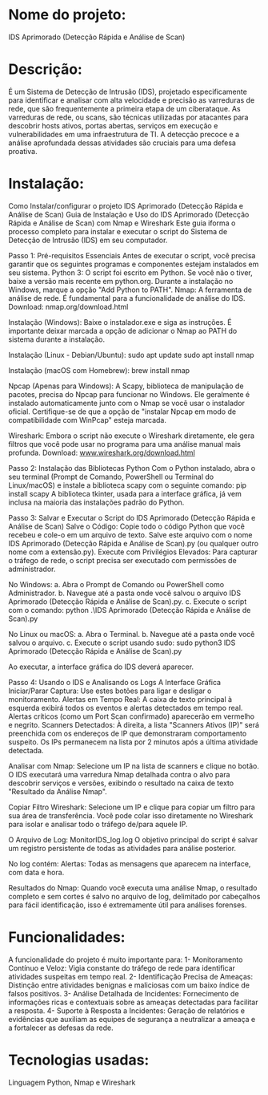 # Nome do projeto:
IDS Aprimorado (Detecção Rápida e Análise de Scan)

# Descrição:
É um Sistema de Detecção de Intrusão (IDS), projetado especificamente para identificar e analisar com alta velocidade e precisão as varreduras de rede, que são frequentemente a primeira etapa de um ciberataque.
As varreduras de rede, ou scans, são técnicas utilizadas por atacantes para descobrir hosts ativos, portas abertas, serviços em execução e vulnerabilidades em uma infraestrutura de TI. A detecção precoce e a análise aprofundada dessas atividades são cruciais para uma defesa proativa.

# Instalação:
Como Instalar/configurar o projeto IDS Aprimorado (Detecção Rápida e Análise de Scan)
Guia de Instalação e Uso do IDS Aprimorado (Detecção Rápida e Análise de Scan) com Nmap e Wireshark
Este guia iforma o processo completo para instalar e executar o script do Sistema de Detecção de Intrusão (IDS) em seu computador.

Passo 1: Pré-requisitos Essenciais
Antes de executar o script, você precisa garantir que os seguintes programas e componentes estejam instalados em seu sistema.
Python 3: O script foi escrito em Python. Se você não o tiver, baixe a versão mais recente em python.org.
Durante a instalação no Windows, marque a opção "Add Python to PATH".
Nmap: A ferramenta de análise de rede. É fundamental para a funcionalidade de análise do IDS.
Download: nmap.org/download.html

Instalação (Windows): Baixe o instalador.exe e siga as instruções.
É importante deixar marcada a opção de adicionar o Nmap ao PATH do sistema durante a instalação.

Instalação (Linux - Debian/Ubuntu):
sudo apt update
sudo apt install nmap

Instalação (macOS com Homebrew):
brew install nmap

Npcap (Apenas para Windows): A Scapy, biblioteca de manipulação de pacotes, precisa do Npcap para funcionar no Windows. Ele geralmente é instalado automaticamente junto com o Nmap se você usar o instalador oficial. Certifique-se de que a opção de "instalar Npcap em modo de compatibilidade com WinPcap" esteja marcada.

Wireshark: Embora o script não execute o Wireshark diretamente, ele gera filtros que você pode usar no programa para uma análise manual mais profunda.
Download: www.wireshark.org/download.html

Passo 2: Instalação das Bibliotecas Python
Com o Python instalado, abra o seu terminal (Prompt de Comando, PowerShell ou Terminal do Linux/macOS) e instale a biblioteca scapy com o seguinte comando:
pip install scapy
A biblioteca tkinter, usada para a interface gráfica, já vem inclusa na maioria das instalações padrão do Python.

Passo 3: Salvar e Executar o Script do IDS Aprimorado (Detecção Rápida e Análise de Scan)
Salve o Código: Copie todo o código Python que você recebeu e cole-o em um arquivo de texto. Salve este arquivo com o nome IDS Aprimorado (Detecção Rápida e Análise de Scan).py (ou qualquer outro nome com a extensão.py).
Execute com Privilégios Elevados: Para capturar o tráfego de rede, o script precisa ser executado com permissões de administrador.

No Windows:
a. Abra o Prompt de Comando ou PowerShell como Administrador.
b. Navegue até a pasta onde você salvou o arquivo IDS Aprimorado (Detecção Rápida e Análise de Scan).py.
c. Execute o script com o comando:
python .\IDS Aprimorado (Detecção Rápida e Análise de Scan).py

No Linux ou macOS:
a. Abra o Terminal.
b. Navegue até a pasta onde você salvou o arquivo.
c. Execute o script usando sudo:
sudo python3 IDS Aprimorado (Detecção Rápida e Análise de Scan).py

Ao executar, a interface gráfica do IDS deverá aparecer.

Passo 4: Usando o IDS e Analisando os Logs
A Interface Gráfica
Iniciar/Parar Captura: Use estes botões para ligar e desligar o monitoramento.
Alertas em Tempo Real: A caixa de texto principal à esquerda exibirá todos os eventos e alertas detectados em tempo real. Alertas críticos (como um Port Scan confirmado) aparecerão em vermelho e negrito.
Scanners Detectados: À direita, a lista "Scanners Ativos (IP)" será preenchida com os endereços de IP que demonstraram comportamento suspeito. Os IPs permanecem na lista por 2 minutos após a última atividade detectada.

Analisar com Nmap: Selecione um IP na lista de scanners e clique no botão. O IDS executará uma varredura Nmap detalhada contra o alvo para descobrir serviços e versões, exibindo o resultado na caixa de texto "Resultado da Análise Nmap".

Copiar Filtro Wireshark: Selecione um IP e clique para copiar um filtro para sua área de transferência. Você pode colar isso diretamente no Wireshark para isolar e analisar todo o tráfego de/para aquele IP.

O Arquivo de Log: MonitorIDS_log.log
O objetivo principal do script é salvar um registro persistente de todas as atividades para análise posterior.

No log contém:
Alertas: Todas as mensagens que aparecem na interface, com data e hora.

Resultados do Nmap: Quando você executa uma análise Nmap, o resultado completo e sem cortes é salvo no arquivo de log, delimitado por cabeçalhos para fácil identificação, isso é extremamente útil para análises forenses.

# Funcionalidades:
A funcionalidade do projeto é muito importante para: 
1- Monitoramento Contínuo e Veloz: Vigia constante do tráfego de rede para identificar atividades suspeitas em tempo real.
2- Identificação Precisa de Ameaças: Distinção entre atividades benignas e maliciosas com um baixo índice de falsos positivos.
3- Análise Detalhada de Incidentes: Fornecimento de informações ricas e contextuais sobre as ameaças detectadas para facilitar a resposta.
4- Suporte à Resposta a Incidentes: Geração de relatórios e evidências que auxiliam as equipes de segurança a neutralizar a ameaça e a fortalecer as defesas da rede.

# Tecnologias usadas:
Linguagem Python, Nmap e Wireshark
